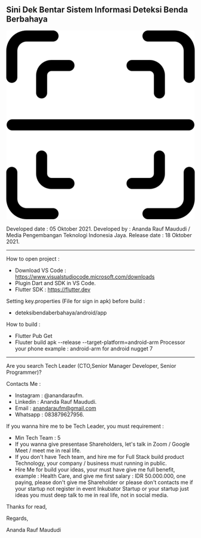 Sini Dek Bentar Sistem Informasi Deteksi Benda Berbahaya
-----------------------------------------------------------------------------------------------------------------------------------------------------------------------------------
![alt text](https://raw.githubusercontent.com/AnandaRauf/Sini-Dek-Bentar-Sistem-Informasi-Deteksi-Benda-Berbahaya/main/scanimg.png)


Developed date : 05 Oktober 2021.
Developed by : Ananda Rauf Maududi / Media Pengembangan Teknologi Indonesia Jaya.
Release date : 18 Oktober 2021.

-----------------------------------------------------------------------------------------------------------------------------------------------------------------------------------
How to open project :
- Download VS Code : https://www.visualstudiocode.microsoft.com/downloads
- Plugin Dart and SDK in VS Code.
- Flutter SDK : https://flutter.dev

Setting key.properties (File for sign in apk) before build :
- deteksibendaberbahaya/android/app

How to build :
- Flutter Pub Get
- Fluuter build apk --release --target-platform=android-arm Processor your phone example : android-arm for android nugget 7

-----------------------------------------------------------------------------------------------------------------------------------------------------------------------------------

Are you search Tech Leader (CTO,Senior Manager Developer, Senior Programmer)?

Contacts Me :

- Instagram : @anandaraufm.
- Linkedin : Ananda Rauf Maududi.
- Email : anandaraufm@gmail.com
- Whatsapp : 083879627956.

If you wanna hire me to be Tech Leader, you must requirement :
- Min Tech Team : 5
- If you wanna give presentase Shareholders, let's talk in Zoom / Google Meet / meet me in real life.
- If you don't have Tech team, and hire me for Full Stack build product Technology, your  company / business must running in public.
- Hire Me for build your ideas, your must have give me full benefit, example : Health Care, and give me first salary : IDR 50.000.000, one paying, please don't give me Shareholder or please don't contacts me if your startup not register in event Inkubator Startup or your startup just ideas you must deep talk to me in real life, not in social media.

Thanks for read,

Regards,

Ananda Rauf Maududi



